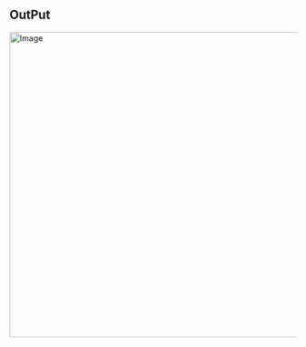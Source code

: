 ##  OutPut

<img width="536" alt="Image" src="https://github.com/user-attachments/assets/c09050af-4e9b-40b0-8d41-43209b614a50" />
